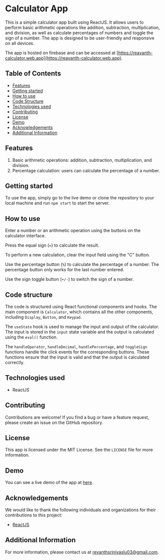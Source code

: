 # Calculator App

This is a simple calculator app built using ReactJS. It allows users to perform basic arithmetic operations like addition, subtraction, multiplication, and division, as well as calculate percentages of numbers and toggle the sign of a number. The app is designed to be user-friendly and responsive on all devices.

The app is hosted on firebase and can be accessed at [https://reavanth-calculator.web.app](https://reavanth-calculator.web.app).

## Table of Contents

- [Features](#features)
- [Getting started](#getting-started)
- [How to use](#how-to-use)
- [Code Structure](#code-structure)
- [Technologies used](#technologies-used)
- [Contributing](#contributing)
- [License](#license)
- [Demo](#demo)
- [Acknowledgements](#acknowledgements)
- [Additional Information](#additional-information)

## Features

1. Basic arithmetic operations: addition, subtraction, multiplication, and division.
2. Percentage calculation: users can calculate the percentage of a number.

## Getting started

To use the app, simply go to the live demo or clone the repository to your local machine and run `npm start` to start the server.

## How to use

Enter a number or an arithmetic operation using the buttons on the calculator interface.

Press the equal sign (`=`) to calculate the result.

To perform a new calculation, clear the input field using the "C" button.

Use the percentage button (`%`) to calculate the percentage of a number. The percentage button only works for the last number entered.

Use the sign toggle button (`+/-`) to switch the sign of a number. 

## Code structure

The code is structured using React functional components and hooks. The main component is `Calculator`, which contains all the other components, including `Display`, `Button`, and `Keypad`.

The `useState` hook is used to manage the input and output of the calculator. The input is stored in the `input` state variable and the output is calculated using the `eval()` function.

The `handleOperator`, `handleDecimal`, `handlePercentage`, and `toggleSign` functions handle the click events for the corresponding buttons. These functions ensure that the input is valid and that the output is calculated correctly.

## Technologies used

- ReactJS


## Contributing

Contributions are welcome! If you find a bug or have a feature request, please create an issue on the GitHub repository.

## License

This app is licensed under the MIT License. See the `LICENSE` file for more information.

## Demo

You can see a live demo of the app at [here](https://youtu.be/h-uiYh8yNaE).

## Acknowledgements

We would like to thank the following individuals and organizations for their contributions to this project:

- [ReactJS](https://react.dev)

## Additional Information

For more information, please contact us at revanthsrinivaslu03@gmail.com.
